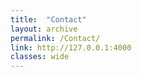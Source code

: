 ```yaml
---
title:  "Contact"
layout: archive
permalink: /Contact/
link: http://127.0.0.1:4000
classes: wide
---
```

